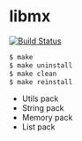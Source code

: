 # libmx

[![Build Status](https://travis-ci.org/joemccann/dillinger.svg?branch=master)](https://travis-ci.org/joemccann/dillinger)

```sh
$ make
$ make uninstall
$ make clean
$ make reinstall
```

  - Utils pack
  - String pack
  - Memory pack
  - List pack
